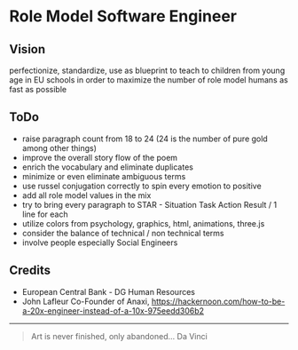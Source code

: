 # Role Model Software Engineer

## Vision

perfectionize, standardize, use as blueprint to teach to children from young age in EU schools in order to maximize the number of role model humans as fast as possible

## ToDo

* raise paragraph count from 18 to 24 (24 is the number of pure gold among other things)
* improve the overall story flow of the poem
* enrich the vocabulary and eliminate duplicates
* minimize or even eliminate ambiguous terms
* use russel conjugation correctly to spin every emotion to positive
* add all role model values in the mix
* try to bring every paragraph to STAR - Situation Task Action Result / 1 line for each
* utilize colors from psychology, graphics, html, animations, three.js
* consider the balance of technical / non technical terms
* involve people especially Social Engineers

## Credits

* European Central Bank - DG Human Resources
* John Lafleur Co-Founder of Anaxi, https://hackernoon.com/how-to-be-a-20x-engineer-instead-of-a-10x-975eedd306b2

---

> Art is never finished, only abandoned...
> Da Vinci
